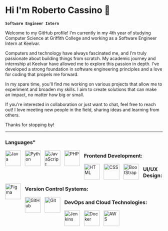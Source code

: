 # Hi I'm Roberto Cassino 👋

**`Software Engineer Intern`**

Welcome to my GitHub profile! I'm currently in my 4th year of studying Computer Science at Griffith College and working as a Software Engineer Intern at Keelvar.

Computers and technology have always fascinated me, and I'm truly passionate about building things from scratch. My academic journey and internship at Keelvar have allowed me to explore this passion in depth. I’ve developed a strong foundation in software engineering principles and a love for coding that propels me forward.

In my spare time, you'll find me working on various projects that allow me to experiment and broaden my skills. I aim to create solutions that can make an impact, no matter how big or small.

If you're interested in collaboration or just want to chat, feel free to reach out! I love meeting new people in the field, sharing ideas and learning from others.

Thanks for stopping by!

---

### Languages"
<img align="left" alt="Java" width="50px" style="padding-right:10px;" src="https://cdn.jsdelivr.net/gh/devicons/devicon/icons/java/java-original-wordmark.svg"/>
<img align="left" alt="Python" width="50px" style="padding-right:10px;" src="https://cdn.jsdelivr.net/gh/devicons/devicon/icons/python/python-original-wordmark.svg"/>
<img align="left" alt="JavaScript" width="50px" style="padding-right:10px;" src="https://cdn.jsdelivr.net/gh/devicons/devicon/icons/javascript/javascript-original.svg"/>
<img align="left" alt="PHP" width="50px" style="padding-right:10px;" src="https://cdn.jsdelivr.net/gh/devicons/devicon/icons/php/php-original.svg"/>

### Frontend Development:
<img align="left" alt="HTML" width="50px" style="padding-right:10px;" src="https://cdn.jsdelivr.net/gh/devicons/devicon/icons/html5/html5-original-wordmark.svg"/>
<img align="left" alt="CSS" width="50px" style="padding-right:10px;" src="https://cdn.jsdelivr.net/gh/devicons/devicon/icons/css3/css3-original-wordmark.svg"/>
<img align="left" alt="BootStrap" width="50px" style="padding-right:10px;" src="https://cdn.jsdelivr.net/gh/devicons/devicon/icons/bootstrap/bootstrap-original-wordmark.svg"/>

### UI/UX Design:
<img align="left" alt="Figma" width="50px" style="padding-right:10px;" src="https://cdn.jsdelivr.net/gh/devicons/devicon/icons/figma/figma-original.svg"/>

### Version Control Systems:
<img align="left" alt="GitHub" width="50px" style="padding-right:10px;" src="https://cdn.jsdelivr.net/gh/devicons/devicon/icons/github/github-original-wordmark.svg"/>
<img align="left" alt="Git" width="50px" style="padding-right:10px;" src="https://cdn.jsdelivr.net/gh/devicons/devicon/icons/git/git-original-wordmark.svg"/>

### DevOps and Cloud Technologies:
<img align="left" alt="Jenkins" width="50px" style="padding-right:10px;" src="https://cdn.jsdelivr.net/gh/devicons/devicon/icons/jenkins/jenkins-original.svg"/>
<img align="left" alt="Docker" width="50px" style="padding-right:10px;" src="https://cdn.jsdelivr.net/gh/devicons/devicon/icons/docker/docker-original-wordmark.svg"/>
<img align="left" alt="AWS" width="50px" style="padding-right:10px;" src="https://cdn.jsdelivr.net/gh/devicons/devicon/icons/amazonwebservices/amazonwebservices-original-wordmark.svg"/>



<!--
**robvzla/robvzla** is a ✨ _special_ ✨ repository because its `README.md` (this file) appears on your GitHub profile.

Here are some ideas to get you started:

- 🔭 I’m currently working on ...
- 🌱 I’m currently learning ...
- 👯 I’m looking to collaborate on ...
- 🤔 I’m looking for help with ...
- 💬 Ask me about ...
- 📫 How to reach me: ...
- 😄 Pronouns: ...
- ⚡ Fun fact: ...
-->
